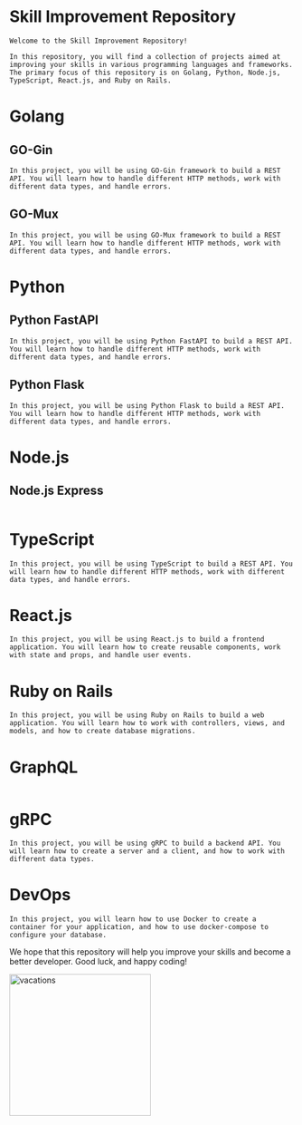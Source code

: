 # Skill Improvement Repository

```
Welcome to the Skill Improvement Repository!

In this repository, you will find a collection of projects aimed at improving your skills in various programming languages and frameworks. The primary focus of this repository is on Golang, Python, Node.js, TypeScript, React.js, and Ruby on Rails.
```

# Golang

##  GO-Gin
```
In this project, you will be using GO-Gin framework to build a REST API. You will learn how to handle different HTTP methods, work with different data types, and handle errors.
```
## GO-Mux
```
In this project, you will be using GO-Mux framework to build a REST API. You will learn how to handle different HTTP methods, work with different data types, and handle errors.
```
# Python

## Python FastAPI

```
In this project, you will be using Python FastAPI to build a REST API. You will learn how to handle different HTTP methods, work with different data types, and handle errors.
```
## Python Flask
```
In this project, you will be using Python Flask to build a REST API. You will learn how to handle different HTTP methods, work with different data types, and handle errors.
```

# Node.js
## Node.js Express

```In this project, you will be using Node.js Express to build a REST API. You will learn how to handle different HTTP methods, work with different data types, and handle errors.
```
# TypeScript
```
In this project, you will be using TypeScript to build a REST API. You will learn how to handle different HTTP methods, work with different data types, and handle errors.
```
# React.js
```
In this project, you will be using React.js to build a frontend application. You will learn how to create reusable components, work with state and props, and handle user events.
```

# Ruby on Rails
```
In this project, you will be using Ruby on Rails to build a web application. You will learn how to work with controllers, views, and models, and how to create database migrations.
```
# GraphQL

```In this project, you will be using GraphQL to build a backend API. You will learn how to create queries and mutations, and how to work with different data types.
```
# gRPC

```
In this project, you will be using gRPC to build a backend API. You will learn how to create a server and a client, and how to work with different data types.
```
# DevOps
```
In this project, you will learn how to use Docker to create a container for your application, and how to use docker-compose to configure your database.
```
We hope that this repository will help you improve your skills and become a better developer. Good luck, and happy coding!


<img width="250" alt="vacations" src="https://github.com/GolangUA/gopher-logos/blob/master/PNG/gopher_vacations.png">
